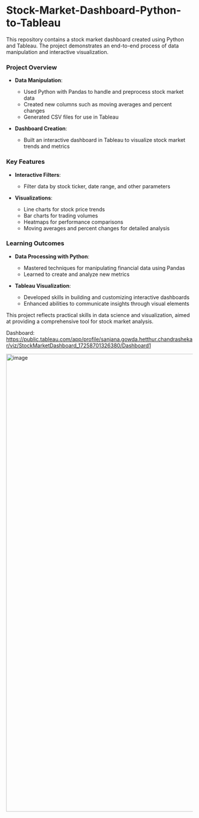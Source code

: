 # Stock-Market-Dashboard-Python-to-Tableau

This repository contains a stock market dashboard created using Python and Tableau. The project demonstrates an end-to-end process of data manipulation and interactive visualization.

### Project Overview
- **Data Manipulation**:
  - Used Python with Pandas to handle and preprocess stock market data
  - Created new columns such as moving averages and percent changes
  - Generated CSV files for use in Tableau

- **Dashboard Creation**:
  - Built an interactive dashboard in Tableau to visualize stock market trends and metrics

### Key Features
- **Interactive Filters**:
  - Filter data by stock ticker, date range, and other parameters

- **Visualizations**:
  - Line charts for stock price trends
  - Bar charts for trading volumes
  - Heatmaps for performance comparisons
  - Moving averages and percent changes for detailed analysis

### Learning Outcomes
- **Data Processing with Python**:
  - Mastered techniques for manipulating financial data using Pandas
  - Learned to create and analyze new metrics

- **Tableau Visualization**:
  - Developed skills in building and customizing interactive dashboards
  - Enhanced abilities to communicate insights through visual elements

This project reflects practical skills in data science and visualization, aimed at providing a comprehensive tool for stock market analysis.

Dashboard: https://public.tableau.com/app/profile/sanjana.gowda.hetthur.chandrashekar/viz/StockMarketDashboard_17258701326380/Dashboard1

<img width="1234" alt="image" src="https://github.com/user-attachments/assets/ef72d18d-721c-47dc-a12e-f9c1841e7c50">

